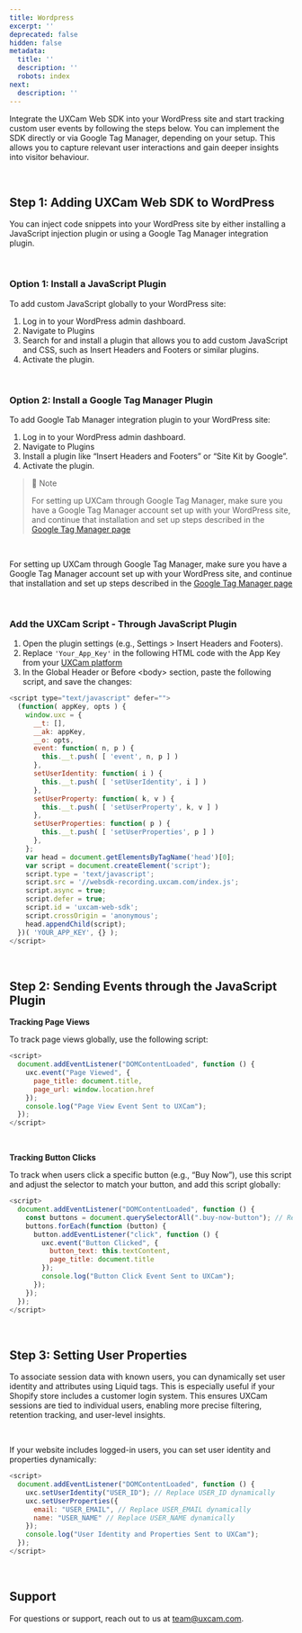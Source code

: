 ```yaml
---
title: Wordpress
excerpt: ''
deprecated: false
hidden: false
metadata:
  title: ''
  description: ''
  robots: index
next:
  description: ''
---
```

Integrate the UXCam Web SDK into your WordPress site and start tracking custom user events by following the steps below. You can implement the SDK directly or via Google Tag Manager, depending on your setup. This allows you to capture relevant user interactions and gain deeper insights into visitor behaviour.

<br />

## Step 1: Adding UXCam Web SDK to WordPress

You can inject code snippets into your WordPress site by either installing a JavaScript injection plugin or using a Google Tag Manager integration plugin.

<br />

### Option 1: Install a JavaScript Plugin

To add custom JavaScript globally to your WordPress site:

1. Log in to your WordPress admin dashboard.
2. Navigate to Plugins
3. Search for and install a plugin that allows you to add custom JavaScript and CSS, such as Insert Headers and Footers or similar plugins.
4. Activate the plugin.

<br />

### Option 2: Install a Google Tag Manager Plugin

To add Google Tab Manager integration plugin to your WordPress site:

1. Log in to your WordPress admin dashboard.
2. Navigate to Plugins
3. Install a plugin like “Insert Headers and Footers” or “Site Kit by Google”.
4. Activate the plugin.

> 📘 Note
>
> For setting up UXCam through Google Tag Manager, make sure you have a Google Tag Manager account set up with your WordPress site, and continue that installation and set up steps described in the [Google Tag Manager page](https://developer.uxcam.com/v2.0-draft/update/docs/google-tag-manager)

<br />

<GitHubCallout type="info">For setting up UXCam through Google Tag Manager, make sure you have a Google Tag Manager account set up with your WordPress site, and continue that installation and set up steps described in the [Google Tag Manager page](https://developer.uxcam.com/v2.0-draft/update/docs/google-tag-manager)</GitHubCallout>

<br />

### Add the UXCam Script - Through JavaScript Plugin

1. Open the plugin settings (e.g., Settings > Insert Headers and Footers).
2. Replace `'Your_App_Key'` in the following HTML code with the App Key from your [UXCam platform](https://app.uxcam.com/integration)
3. In the Global Header or Before \<body> section, paste the following script, and save the changes:

```javascript
<script type="text/javascript" defer="">
  (function( appKey, opts ) {
    window.uxc = {
      __t: [],
      __ak: appKey,
      __o: opts,
      event: function( n, p ) {
        this.__t.push( [ 'event', n, p ] )
      },
      setUserIdentity: function( i ) {
        this.__t.push( [ 'setUserIdentity', i ] )
      },
      setUserProperty: function( k, v ) {
        this.__t.push( [ 'setUserProperty', k, v ] )
      },
      setUserProperties: function( p ) {
        this.__t.push( [ 'setUserProperties', p ] )
      },
    };
    var head = document.getElementsByTagName('head')[0];
    var script = document.createElement('script');
    script.type = 'text/javascript';
    script.src = '//websdk-recording.uxcam.com/index.js';
    script.async = true;
    script.defer = true;
    script.id = 'uxcam-web-sdk';
    script.crossOrigin = 'anonymous';
    head.appendChild(script);
  })( 'YOUR_APP_KEY', {} );
</script>
```

<br />

## Step 2: Sending Events through the JavaScript Plugin

**Tracking Page Views**

To track page views globally, use the following script:

```javascript
<script>
  document.addEventListener("DOMContentLoaded", function () {
    uxc.event("Page Viewed", {
      page_title: document.title,
      page_url: window.location.href
    });
    console.log("Page View Event Sent to UXCam");
  });
</script>
```

<br />

**Tracking Button Clicks**

To track when users click a specific button (e.g., “Buy Now”), use this script and adjust the selector to match your button, and add this script globally:

```javascript
<script>
  document.addEventListener("DOMContentLoaded", function () {
    const buttons = document.querySelectorAll(".buy-now-button"); // Replace with your button's actual class or ID
    buttons.forEach(function (button) {
      button.addEventListener("click", function () {
        uxc.event("Button Clicked", {
          button_text: this.textContent,
          page_title: document.title
        });
        console.log("Button Click Event Sent to UXCam");
      });
    });
  });
</script>
```

<br />

## Step 3: Setting User Properties

To associate session data with known users, you can dynamically set user identity and attributes using Liquid tags. This is especially useful if your Shopify store includes a customer login system. This ensures UXCam sessions are tied to individual users, enabling more precise filtering, retention tracking, and user-level insights.

<br />

If your website includes logged-in users, you can set user identity and properties dynamically:

```javascript
<script>
  document.addEventListener("DOMContentLoaded", function () {
    uxc.setUserIdentity("USER_ID"); // Replace USER_ID dynamically 
    uxc.setUserProperties({
      email: "USER_EMAIL", // Replace USER_EMAIL dynamically
      name: "USER_NAME" // Replace USER_NAME dynamically
    });
    console.log("User Identity and Properties Sent to UXCam");
  });
</script>
```

<br />

## Support

For questions or support, reach out to us at [team@uxcam.com](mailto:team@uxcam.com).